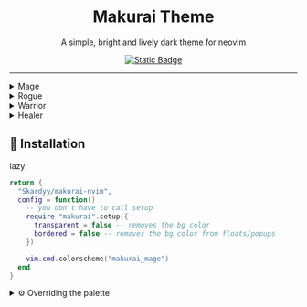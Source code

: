 <h1 align="center">Makurai Theme</h1>  
<div align="center">
<p align="center">A simple, bright and lively dark theme for neovim</p> 
    
[![Static Badge](https://img.shields.io/badge/Click%20Here-D2A6FF?style=for-the-badge&label=For%20Extras&labelColor=1e2029)](https://github.com/Skardyy/makurai-theme)
</div>

---

<details>
<summary>Mage</summary>

```lua
vim.cmd.colorscheme("makurai_mage")
```
![image](https://github.com/user-attachments/assets/01501016-e0b4-4b30-a92e-0d7730559ab1)
</details>

<details>
<summary>Rogue</summary>

```lua
vim.cmd.colorscheme("makurai_rogue")
```
![image](https://github.com/user-attachments/assets/a40a2ca0-d064-40f4-8e9b-5d7cfea4c768)
</details>

<details>
<summary>Warrior</summary>

```lua
vim.cmd.colorscheme("makurai_warrior")
```
![image](https://github.com/user-attachments/assets/877b44dc-017a-49d3-9750-590762923bb6)
</details>



<details>
<summary>Healer</summary>

```lua
vim.cmd.colorscheme("makurai_healer")
``` 
![image](https://github.com/user-attachments/assets/382137a1-cdc5-4617-9467-3aad60cb608f)
</details>


## 🚀 Installation   
lazy:  
```lua
return {
  "Skardyy/makurai-nvim",
  config = function()
    -- you don't have to call setup
    require "makurai".setup({
      transparent = false -- removes the bg color
      bordered = false -- removes the bg color from floats/popups
    })

    vim.cmd.colorscheme("makurai_mage")
  end
}
```
<details>
<summary>⚙️ Overriding the palette </summary>

> the below example converts makurai_mage into makurai_rogue
```lua
require("makurai").modify("mage", {
  fg = "#e8e8ea",
  purple = "#FF7733",
  green = "#92c468",
  yellow = "#9d9eb0",
  blue = "#8e8e90",
  orange = "#f7e254",
  light_orange = "#24221a",
})

```
the options are everything in the palette [here](./lua/makurai/palettes/mage.lua#L40)

</details>
